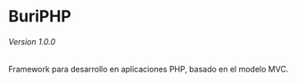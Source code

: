 # BuriPHP
###### Version 1.0.0
Framework para desarrollo en aplicaciones PHP, basado en el modelo MVC.
